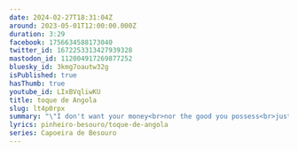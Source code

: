 ```yaml
---
date: 2024-02-27T18:31:04Z
around: 2023-05-01T12:00:00.000Z
duration: 3:29
facebook: 1756634588173040
twitter_id: 1672253313427939328
mastodon_id: 112004917269877252
bluesky_id: 3kmg7oautw32g
isPublished: true
hasThumb: true
youtube_id: LIxBVqliwKU
title: toque de Angola
slug: lt4p0rpx
summary: "\"I don't want your money<br>nor the good you possess<br>just a companion<br>who does justice\""
lyrics: pinheiro-besouro/toque-de-angola
series: Capoeira de Besouro
---
```

